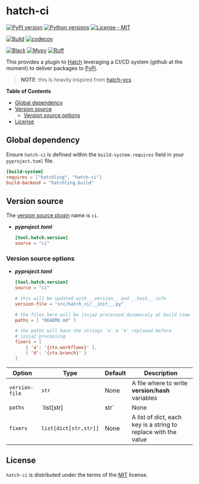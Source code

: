 # hatch-ci

[![PyPI version](https://img.shields.io/pypi/v/hatch-ci.svg?color=blue)](https://pypi.org/project/hatch-ci)
[![Python versions](https://img.shields.io/pypi/pyversions/hatch-ci.svg)](https://pypi.org/project/hatch-ci)
[![License - MIT](https://img.shields.io/badge/license-MIT-9400d3.svg)](https://spdx.org/licenses/)

[![Build](https://github.com/cav71/hatch-ci/actions/workflows/tags.yml/badge.svg)](https://github.com/cav71/hatch-ci/actions/runs/5794383130)
[![codecov](https://codecov.io/gh/cav71/hatch-ci/branch/refs%2Ftags%2Frelease%2F0.0.10/graph/badge.svg?token=521FB9K5KT)](https://codecov.io/gh/cav71/hatch-ci/branch/refs%2Ftags%2Frelease%2F0.0.10)

[![Black](https://img.shields.io/badge/code%20style-black-000000.svg)](Black)
[![Mypy](https://img.shields.io/badge/types-Mypy-blue.svg)](https://mypy-lang.org/)
[![Ruff](https://img.shields.io/endpoint?url=https://raw.githubusercontent.com/astral-sh/ruff/main/assets/badge/v2.json)](https://github.com/astral-sh/ruff)


This provides a plugin to [Hatch](https://github.com/pypa/hatch) leveraging a CI/CD system (github at the moment)
to deliver packages to [PyPi](https://pypi.org).

> **NOTE**: this is heavily inspired from  [hatch-vcs](https://github.com/ofek/hatch-vcs)


**Table of Contents**

- [Global dependency](#global-dependency)
- [Version source](#version-source)
  - [Version source options](#version-source-options)
- [License](#license)

## Global dependency

Ensure `hatch-ci` is defined within the `build-system.requires` field in your `pyproject.toml` file.

```toml
[build-system]
requires = ["hatchling", "hatch-ci"]
build-backend = "hatchling.build"
```

## Version source

The [version source plugin](https://hatch.pypa.io/latest/plugins/version-source/reference/) name is `ci`.

- ***pyproject.toml***

    ```toml
    [tool.hatch.version]
    source = "ci"
    ```

### Version source options

- ***pyproject.toml***

    ```toml
    [tool.hatch.version]
    source = "ci"

    # this will be updated with __version__ and __hash__ info
    version-file = "src/hatch_ci/__init__.py"

    # the files here will be jinja2 processed dynamicaly at build time
    paths = [ "README.md" ]
    
    # the paths will have the strings 'a' & 'b' replaced before
    # jinja2 processing
    fixers = [
        { 'a': '{ctx.workflows}' },
        { 'd': '{ctx.branch}' }
    ]
    ```

| Option | Type | Default | Description                                          |
| --- | --- |---------|------------------------------------------------------|
| `version-file` | `str` | None    | A file where to write __version__/__hash__ variables |
| `paths` | `list[str]|str` | None | A list of paths to process |
| `fixers` | `list[dict[str,str]]` | None | A list of dict, each key is a string to replace with the value |


## License

`hatch-ci` is distributed under the terms of the [MIT](https://spdx.org/licenses/MIT.html) license.